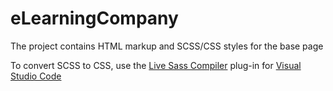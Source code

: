 # eLearningCompany

The project contains HTML markup and SCSS/CSS styles for the base page

To convert SCSS to CSS, use the [Live Sass Compiler](https://marketplace.visualstudio.com/items?itemName=ritwickdey.live-sass) plug-in for [Visual Studio Code](https://code.visualstudio.com/)